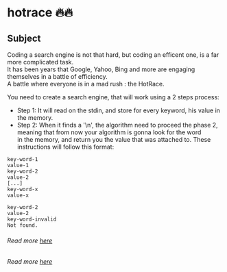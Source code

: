 # hotrace 🔥🔥
## Subject
Coding a search engine is not that hard, but coding an efficent one, is a far more complicated task.  
It has been years that Google, Yahoo, Bing and more are engaging themselves in a battle of efficiency.  
A battle where everyone is in a mad rush : the HotRace.

You need to create a search engine, that will work using a 2 steps process:
* Step 1: It will read on the stdin, and store for every keyword, his value in the memory.  
* Step 2: When it finds a '\n', the algorithm need to proceed the phase 2, meaning that from now your algorithm is gonna look for the word  
in the memory, and return you the value that was attached to.
These instructions will follow this format:  
```
key-word-1
value-1
key-word-2
value-2
[...]
key-word-x
value-x

key-word-2
value-2
key-word-invalid
Not found.
```
###### Read more [here](https://github.com/Binary-Hackers/42_Subjects/blob/master/02_Rushes/hotrace.pdf)
###### Read more [here](https://cdn.intra.42.fr/pdf/pdf/36001/fr.subject.pdf)
